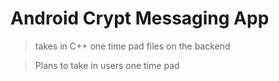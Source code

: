 


# Android Crypt Messaging App
>takes in C++ one time pad files on the backend

>Plans to take in users one time pad 

